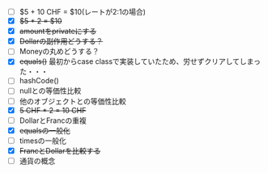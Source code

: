 -[ ] $5 + 10 CHF = $10(レートが2:1の場合)
-[x] ~~$5 * 2 = $10~~
-[x] ~~amountをprivateにする~~
-[x] ~~Dollarの副作用どうする？~~
-[ ] Moneyの丸めどうする？
-[x] ~~equals()~~ 最初からcase classで実装していたため、労せずクリアしてしまった・・・
-[ ] hashCode()
-[ ] nullとの等価性比較
-[ ] 他のオブジェクトとの等価性比較
-[x] ~~5 CHF * 2 = 10 CHF~~
-[ ] DollarとFrancの重複
-[x] ~~equalsの一般化~~
-[ ] timesの一般化
-[x] ~~FrancとDollarを比較する~~
-[ ] 通貨の概念